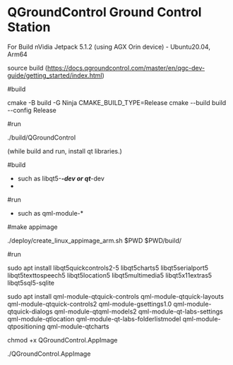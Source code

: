 # QGroundControl Ground Control Station
For Build nVidia Jetpack 5.1.2 (using AGX Orin device) - Ubuntu20.04, Arm64

source build (https://docs.qgroundcontrol.com/master/en/qgc-dev-guide/getting_started/index.html)

#build

cmake -B build -G Ninja CMAKE_BUILD_TYPE=Release
cmake --build build --config Release

#run

./build/QGroundControl

(while build and run, install qt libraries.)

#build

 - such as libqt5-***-dev or qt***-dev
 - 
#run

 - such as qml-module-*


#make appimage

./deploy/create_linux_appimage_arm.sh $PWD $PWD/build/


#run

sudo apt install libqt5quickcontrols2-5 libqt5charts5 libqt5serialport5 libqt5texttospeech5 libqt5location5 libqt5multimedia5 libqt5x11extras5 libqt5sql5-sqlite

sudo apt install qml-module-qtquick-controls qml-module-qtquick-layouts qml-module-qtquick-controls2 qml-module-gsettings1.0 qml-module-qtquick-dialogs qml-module-qtqml-models2 qml-module-qt-labs-settings qml-module-qtlocation qml-module-qt-labs-folderlistmodel qml-module-qtpositioning qml-module-qtcharts 

chmod +x QGroundControl.AppImage

./QGroundControl.AppImage
